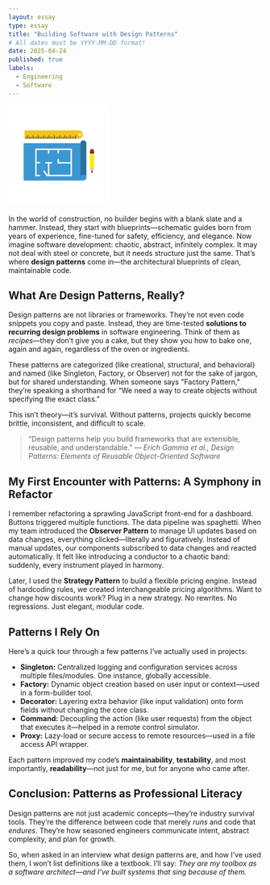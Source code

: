 ```yaml
---
layout: essay
type: essay
title: "Building Software with Design Patterns"
# All dates must be YYYY-MM-DD format!
date: 2025-04-24
published: true
labels:
  - Engineering
  - Software
---
```


<img width="200px" class="rounded float-start pe-4" src="../img/pngtree-blueprint-plan-png-image_6139728.png">

In the world of construction, no builder begins with a blank slate and a hammer. Instead, they start with blueprints—schematic guides born from years of experience, fine-tuned for safety, efficiency, and elegance. Now imagine software development: chaotic, abstract, infinitely complex. It may not deal with steel or concrete, but it needs structure just the same. That’s where **design patterns** come in—the architectural blueprints of clean, maintainable code.

## What Are Design Patterns, Really?

Design patterns are not libraries or frameworks. They’re not even code snippets you copy and paste. Instead, they are time-tested **solutions to recurring design problems** in software engineering. Think of them as *recipes*—they don’t give you a cake, but they show you how to bake one, again and again, regardless of the oven or ingredients.

These patterns are categorized (like creational, structural, and behavioral) and named (like Singleton, Factory, or Observer) not for the sake of jargon, but for shared understanding. When someone says "Factory Pattern," they’re speaking a shorthand for “We need a way to create objects without specifying the exact class.”

This isn’t theory—it’s survival. Without patterns, projects quickly become brittle, inconsistent, and difficult to scale.

> “Design patterns help you build frameworks that are extensible, reusable, and understandable.” — *Erich Gamma et al.,* _Design Patterns: Elements of Reusable Object-Oriented Software_

## My First Encounter with Patterns: A Symphony in Refactor

I remember refactoring a sprawling JavaScript front-end for a dashboard. Buttons triggered multiple functions. The data pipeline was spaghetti. When my team introduced the **Observer Pattern** to manage UI updates based on data changes, everything clicked—literally and figuratively. Instead of manual updates, our components subscribed to data changes and reacted automatically. It felt like introducing a conductor to a chaotic band: suddenly, every instrument played in harmony.

Later, I used the **Strategy Pattern** to build a flexible pricing engine. Instead of hardcoding rules, we created interchangeable pricing algorithms. Want to change how discounts work? Plug in a new strategy. No rewrites. No regressions. Just elegant, modular code.

## Patterns I Rely On

Here’s a quick tour through a few patterns I’ve actually used in projects:

- **Singleton:** Centralized logging and configuration services across multiple files/modules. One instance, globally accessible.
- **Factory:** Dynamic object creation based on user input or context—used in a form-builder tool.
- **Decorator:** Layering extra behavior (like input validation) onto form fields without changing the core class.
- **Command:** Decoupling the action (like user requests) from the object that executes it—helped in a remote control simulator.
- **Proxy:** Lazy-load or secure access to remote resources—used in a file access API wrapper.

Each pattern improved my code’s **maintainability**, **testability**, and most importantly, **readability**—not just for me, but for anyone who came after.

## Conclusion: Patterns as Professional Literacy

Design patterns are not just academic concepts—they’re industry survival tools. They’re the difference between code that merely _runs_ and code that _endures_. They’re how seasoned engineers communicate intent, abstract complexity, and plan for growth.

So, when asked in an interview what design patterns are, and how I’ve used them, I won’t list definitions like a textbook. I’ll say: _They are my toolbox as a software architect—and I’ve built systems that sing because of them._
